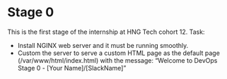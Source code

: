 # Stage 0
This is the first stage of the internship at HNG Tech cohort 12.
Task:
- Install NGINX web server and it must be running smoothly.
- Custom the server to serve a custom HTML page as the default page (/var/www/html/index.html) with the message:
    “Welcome to DevOps Stage 0 - [Your Name]/[SlackName]”
